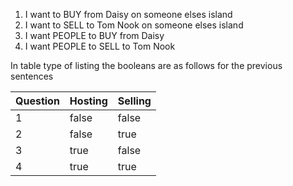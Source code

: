 1) I want to BUY from Daisy on someone elses island
2) I want to SELL to Tom Nook on someone elses island
3) I want PEOPLE to BUY from Daisy
4) I want PEOPLE to SELL to Tom Nook

In table type of listing the booleans are as follows for the previous sentences

| Question | Hosting | Selling |
|----------|---------|---------|
| 1        | false   | false   |
| 2        | false   | true    |
| 3        | true    | false   |
| 4        | true    | true    |